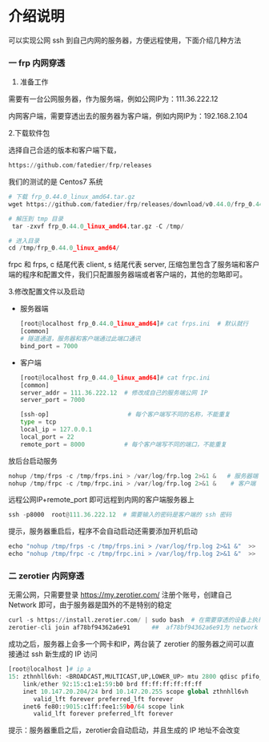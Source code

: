 #  介绍说明

可以实现公网 ssh 到自己内网的服务器，方便远程使用，下面介绍几种方法

### 一  frp 内网穿透

1. 准备工作

需要有一台公网服务器，作为服务端，例如公网IP为：111.36.222.12

内网客户端，需要穿透出去的服务器为客户端，例如内网IP为：192.168.2.104

2.下载软件包

选择自己合适的版本和客户端下载，

```python
https://github.com/fatedier/frp/releases
```

我们的测试的是 Centos7 系统

```python
# 下载 frp_0.44.0_linux_amd64.tar.gz
wget https://github.com/fatedier/frp/releases/download/v0.44.0/frp_0.44.0_linux_amd64.tar.gz

# 解压到 tmp 目录
 tar -zxvf frp_0.44.0_linux_amd64.tar.gz -C /tmp/

# 进入目录
cd /tmp/frp_0.44.0_linux_amd64/
```

frpc 和 frps,  c 结尾代表 client, s 结尾代表 server, 压缩包里包含了服务端和客户端的程序和配置文件，我们只配置服务器端或者客户端的，其他的忽略即可。

3.修改配置文件以及启动

- 服务器端

  

  ```python
  [root@localhost frp_0.44.0_linux_amd64]# cat frps.ini  # 默认就行
  [common]
  # 隧道通道，服务器和客户端通过此端口通讯
  bind_port = 7000
  ```

- 客户端

  ```python
  [root@localhost frp_0.44.0_linux_amd64]# cat frpc.ini
  [common]
  server_addr = 111.36.222.12  # 修改成自己的服务端公网 IP
  server_port = 7000 
  
  [ssh-op]                      # 每个客户端写不同的名称，不能重复
  type = tcp
  local_ip = 127.0.0.1
  local_port = 22
  remote_port = 8000           # 每个客户端写不同的端口，不能重复
  ```

放后台启动服务

```python
nohup /tmp/frps -c /tmp/frps.ini > /var/log/frp.log 2>&1 &   # 服务器端
nohup /tmp/frpc -c /tmp/frpc.ini > /var/log/frp.log 2>&1 &    # 客户端
```

远程公网IP+remote_port 即可远程到内网的客户端服务器上

```python
ssh -p8000  root@111.36.222.12  # 需要输入的密码是客户端的 ssh 密码
```

提示，服务器重启后，程序不会自动启动还需要添加开机启动

```python
echo "nohup /tmp/frps -c /tmp/frps.ini > /var/log/frp.log 2>&1 &"  >>  /etc/rc.local && chmod +x /etc/rc.d/rc.local  # 服务器端
echo "nohup /tmp/frpc -c /tmp/frpc.ini > /var/log/frp.log 2>&1 &"  >>  /etc/rc.local && chmod +x /etc/rc.d/rc.local  # 客户端
```

### 二  zerotier 内网穿透

无需公网，只需要登录 https://my.zerotier.com/ 注册个账号，创建自己 Network 即可，由于服务器是国外的不是特别的稳定

```python
curl -s https://install.zerotier.com/ | sudo bash  # 在需要穿透的设备上执行
zerotier-cli join af78bf94362a6e91      ##  af78bf94362a6e91为 network id ,需要替换成你自己的id 
```

成功之后，服务器上会多一个网卡和IP，两台装了 zerotier 的服务器之间可以直接通过 ssh 新生成的 IP  访问

```python
[root@localhost ]# ip a
15: zthnhll6vh: <BROADCAST,MULTICAST,UP,LOWER_UP> mtu 2800 qdisc pfifo_fast state UNKNOWN group default qlen 1000
    link/ether 92:15:c1:e1:59:b0 brd ff:ff:ff:ff:ff:ff
    inet 10.147.20.204/24 brd 10.147.20.255 scope global zthnhll6vh
       valid_lft forever preferred_lft forever
    inet6 fe80::9015:c1ff:fee1:59b0/64 scope link
       valid_lft forever preferred_lft forever
```

提示：服务器重启之后，zerotier会自动启动，并且生成的 IP 地址不会改变

